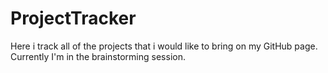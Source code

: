 # ProjectTracker
Here i track all of the projects that i would like to bring on my GitHub page. Currently I'm in the brainstorming session.
